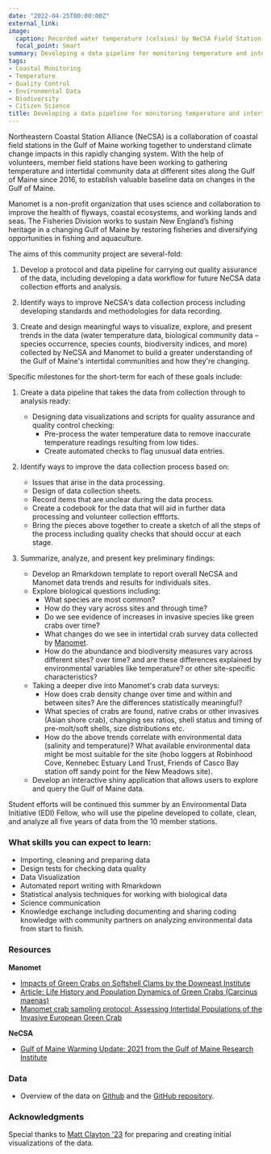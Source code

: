 ```yaml
---
date: "2022-04-25T00:00:00Z"
external_link: 
image:
  caption: Recorded water temperature (celsius) by NeCSA Field Station from July 2016 to September 2018. Field stations along the Maine and New Hampshire coast show similar broad seasonal trends but different daily fluctuations in temperature.
  focal_point: Smart
summary: Developing a data pipeline for monitoring temperature and intertidal marine communities in the Gulf of Maine collected by the Northeastern Coastal Station Alliance and Manomet. 
tags:
- Coastal Monitoring
- Temperature
- Quality Control
- Environmental Data 
- Biodiversity
- Citizen Science
title: Developing a data pipeline for monitoring temperature and intertidal biodiversity data in the Gulf of Maine. 
---
```


Northeastern Coastal Station Alliance (NeCSA) is a collaboration of coastal field stations in the Gulf of Maine working together to understand climate change impacts in this rapidly changing system. With the help of volunteers, member field stations have been working to gathering temperature and intertidal community data at different sites along the Gulf of Maine since 2016, to establish valuable baseline data on changes in the Gulf of Maine. 

Manomet is a non-profit organization that uses science and collaboration to improve the health of flyways, coastal ecosystems, and working lands and seas. The Fisheries Division works to sustain New England’s fishing heritage in a changing Gulf of Maine by restoring fisheries and diversifying opportunities in fishing and aquaculture.

The aims of this community project are several-fold:

1. Develop a protocol and data pipeline for carrying out quality assurance of the data, including developing a data workflow for future NeCSA data collection efforts and analysis. 

2. Identify ways to improve NeCSA's data collection process including developing standards and methodologies for data recording. 

3. Create and design meaningful ways to visualize, explore, and present trends in the data (water temperature data, biological community data – species occurrence, species counts, biodiversity indices, and more) collected by NeCSA and Manomet to build a greater understanding of the Gulf of Maine's intertidal communities and how they're changing. 


Specific milestones for the short-term for each of these goals include:

1. Create a data pipeline that takes the data from collection through to analysis ready:
   - Designing data visualizations and scripts for quality assurance and quality control checking:
        - Pre-process the water temperature data to remove inaccurate temperature readings resulting from low tides.
        - Create automated checks to flag unusual data entries.
2. Identify ways to improve the data collection process based on:
   - Issues that arise in the data processing.
   - Design of data collection sheets. 
   - Record items that are unclear during the data process.
   - Create a codebook for the data that will aid in further data processing and volunteer collection effforts.  
   - Bring the pieces above together to create a sketch of all the steps of the process including quality checks that should occur at each stage. 
  
3. Summarize, analyze, and present key preliminary findings:
    - Develop an Rmarkdown template to report overall NeCSA and Manomet data trends and results for individuals sites. 
    - Explore biological questions including:
        - What species are most common? 
        - How do they vary across sites and through time?
        - Do we see evidence of increases in invasive species like green crabs over time?
        - What changes do we see in intertidal crab survey data collected by [Manomet](https://www.manomet.org). 
        - How do the abundance and biodiversity measures vary across different sites? over time? and are these differences explained by environmental variables like temperature? or other site-specific characteristics?
    - Taking a deeper dive into Manomet's crab data surveys:
        - How does crab density change over time and within and between sites? Are the differences statistically meaningful?
        - What species of crabs are found, native crabs or other invasives (Asian shore crab), changing sex ratios, shell status and timing of pre-molt/soft shells, size distributions etc.
        - How do the above trends correlate with environmental data (salinity and temperature)? What available environmental data might be most suitable for the site (hobo loggers at Robinhood Cove, Kennebec Estuary Land Trust, Friends of Casco Bay station off sandy point for the New Meadows site). 
    - Develop an interactive shiny application that allows users to explore and query the Gulf of Maine data.
 
Student efforts will be continued this summer by an Environmental Data Initiative (EDI) Fellow, who will use the pipeline developed to collate, clean, and analyze all five years of data from the 10 member stations.

### What skills you can expect to learn:

- Importing, cleaning and preparing data
- Design tests for checking data quality
- Data Visualization
- Automated report writing with Rmarkdown
- Statistical analysis techniques for working with biological data
- Science communication
- Knowledge exchange including documenting and sharing coding knowledge with community partners on analyzing environmental data from start to finish. 

### Resources

**Manomet**

- [Impacts of Green Crabs on Softshell Clams by the Downeast Institute](https://downeastinstitute.org/uncategorized/impacts-of-green-crabs-on-soft-shell-clams/)
- [Article: Life History and Population Dynamics of Green Crabs (Carcinus maenas)](crab_life_history.pdf)
- [Manomet crab sampling protocol: Assessing Intertidal Populations of the Invasive European Green Crab](manomet_green_crab_protocol.pdf)

**NeCSA**

- [Gulf of Maine Warming Update: 2021 from the Gulf of Maine Research Institute](https://www.gmri.org/stories/gulf-of-maine-warming-update-summer-2021/)

### Data

- Overview of the data on [Github](https://laurielbaker.github.io/NeSCA-Field-Stations/NeCSA-Data-Exploration.html) and the [GitHub repository](https://github.com/LaurieLBaker/NeSCA-Field-Stations).


### Acknowledgments

Special thanks to [Matt Clayton '23](https://github.com/mlclayton6) for preparing and creating initial visualizations of the data. 
